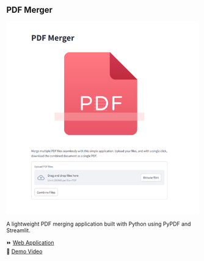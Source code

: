 ## PDF Merger

![app](assets/images/cover.png)

A lightweight PDF merging application built with Python using PyPDF and Streamlit.

<div>⏩ <a href ="https://shihjen-pdf-merger-app-6nnv97.streamlit.app/">Web Application</a></div>
<div>🎥 <a href ="https://youtu.be/z6dd1seMZco">Demo Video</a></div>